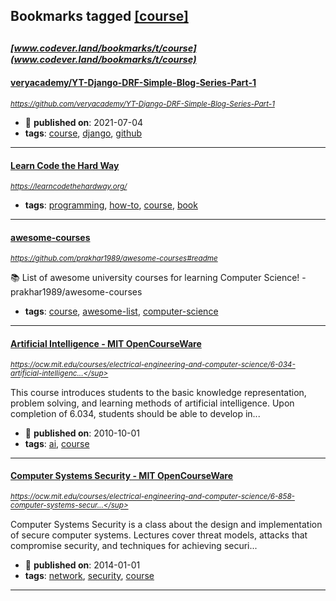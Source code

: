 ## Bookmarks tagged [[course]](https://www.codever.land/search?q=[course])

_<sup><sup>[www.codever.land/bookmarks/t/course](www.codever.land/bookmarks/t/course)</sup></sup>_
---
#### [veryacademy/YT-Django-DRF-Simple-Blog-Series-Part-1](https://github.com/veryacademy/YT-Django-DRF-Simple-Blog-Series-Part-1)
_<sup>https://github.com/veryacademy/YT-Django-DRF-Simple-Blog-Series-Part-1</sup>_

* :calendar: **published on**: 2021-07-04
* **tags**: [course](../tagged/course.md), [django](../tagged/django.md), [github](../tagged/github.md)
---
#### [Learn Code the Hard Way](https://learncodethehardway.org/)
_<sup>https://learncodethehardway.org/</sup>_

* **tags**: [programming](../tagged/programming.md), [how-to](../tagged/how-to.md), [course](../tagged/course.md), [book](../tagged/book.md)
---
#### [awesome-courses](https://github.com/prakhar1989/awesome-courses#readme)
_<sup>https://github.com/prakhar1989/awesome-courses#readme</sup>_

:books: List of awesome university courses for learning Computer Science! - prakhar1989/awesome-courses
* **tags**: [course](../tagged/course.md), [awesome-list](../tagged/awesome-list.md), [computer-science](../tagged/computer-science.md)
---
#### [Artificial Intelligence - MIT OpenCourseWare](https://ocw.mit.edu/courses/electrical-engineering-and-computer-science/6-034-artificial-intelligence-fall-2010/)
_<sup>https://ocw.mit.edu/courses/electrical-engineering-and-computer-science/6-034-artificial-intelligenc...</sup>_

This course introduces students to the basic knowledge representation, problem solving, and learning methods of artificial intelligence. Upon completion of 6.034, students should be able to develop in...
* :calendar: **published on**: 2010-10-01
* **tags**: [ai](../tagged/ai.md), [course](../tagged/course.md)
---
#### [Computer Systems Security - MIT OpenCourseWare](https://ocw.mit.edu/courses/electrical-engineering-and-computer-science/6-858-computer-systems-security-fall-2014/)
_<sup>https://ocw.mit.edu/courses/electrical-engineering-and-computer-science/6-858-computer-systems-secur...</sup>_

Computer Systems Security is a class about the design and implementation of secure computer systems. Lectures cover threat models, attacks that compromise security, and techniques for achieving securi...
* :calendar: **published on**: 2014-01-01
* **tags**: [network](../tagged/network.md), [security](../tagged/security.md), [course](../tagged/course.md)
---
